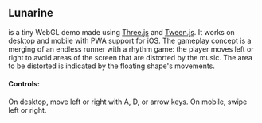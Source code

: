## Lunarine
is a tiny WebGL demo made using [Three.js](https://github.com/mrdoob/three.js) and [Tween.js](https://github.com/tweenjs/tween.js).
It works on desktop and mobile with PWA support for iOS.
The gameplay concept is a merging of an endless runner with a rhythm game:
the player moves left or right to avoid areas of the screen that are distorted by the music.
The area to be distorted is indicated by the floating shape's movements.

#### Controls:
On desktop, move left or right with A, D, or arrow keys. On mobile, swipe left or right.
